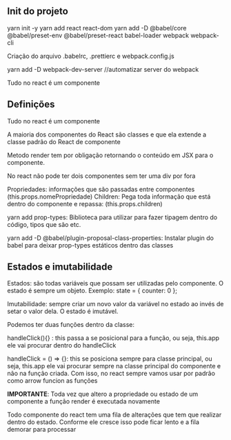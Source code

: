 ## Init do projeto

yarn init -y
yarn add react react-dom
yarn add -D @babel/core @babel/preset-env @babel/preset-react babel-loader webpack webpack-cli

Criação do arquivo .babelrc, .prettierc e webpack.config.js

yarn add -D webpack-dev-server //automatizar server do webpack

Tudo no react é um componente

## Definições

Tudo no react é um componente

A maioria dos componentes do React são classes e que ela extende a classe padrão do React de componente

Metodo render tem por obligação retornando o conteúdo em JSX para o componente.

No react não pode ter dois componentes sem ter uma div por fora

Propriedades: informações que são passadas entre componentes (this.props.nomePropriedade)
Children: Pega toda informação que está dentro do componente e repassa: (this.props.children)

yarn add prop-types: Biblioteca para utilizar para fazer tipagem dentro do código, tipos que são etc.

yarn add -D @babel/plugin-proposal-class-properties: Instalar plugin do babel para deixar prop-types estáticos dentro das classes


## Estados e imutabilidade

Estados: são todas variáveis que possam ser utilizadas pelo componente.
O estado é sempre um objeto. Exemplo:
 state = {
    counter: 0
  };

Imutabilidade: sempre criar um novo valor da variável no estado ao invés de setar o valor dela.
O estado é imutável.

Podemos ter duas funções dentro da classe: 

handleClick(){} : this passa a se posicional para a função, ou seja, this.app ele vai procurar dentro do handleClick

handleClick = () => {}: this se posiciona sempre para classe principal, ou seja, this.app ele vai procurar sempre na classe principal do componente e não na função criada. Com isso, no react sempre vamos usar por padrão como arrow funcion as funções

__IMPORTANTE__: Toda vez que altero a propriedade ou estado de um componente a função render é executada novamente

Todo componente do react tem uma fila de alterações que tem que realizar dentro do estado.
Conforme ele cresce isso pode ficar lento e a fila demorar para processar